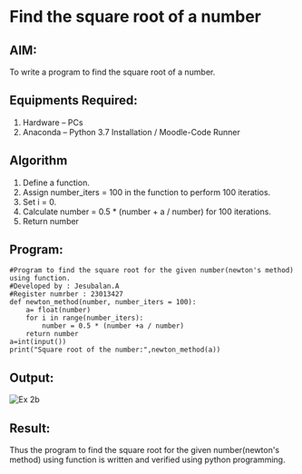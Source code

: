 # Find the square root of a number

## AIM:
To write a program to find the square root of a number.

## Equipments Required:
1. Hardware – PCs
2. Anaconda – Python 3.7 Installation / Moodle-Code Runner

## Algorithm
1. Define a function.
2. Assign number_iters = 100 in the function to perform 100 iteratios.
3. Set i = 0.
4. Calculate  number = 0.5 * (number + a / number) for 100 iterations.
5. Return number

## Program:
```
#Program to find the square root for the given number(newton's method) using function.
#Developed by : Jesubalan.A
#Register numrber : 23013427
def newton_method(number, number_iters = 100):
    a= float(number)
    for i in range(number_iters):
        number = 0.5 * (number +a / number)
    return number
a=int(input())
print("Square root of the number:",newton_method(a))
```

## Output:
![Ex 2b](https://github.com/Jesubalan19/Square-root-of-a-number/assets/144979294/d806a43c-3d26-4869-bcf6-8161764d7f3d)



## Result:
Thus the program to find the square root for the given number(newton's method) using function is written and verified using python programming.

